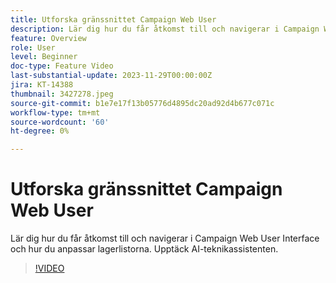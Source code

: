 ```yaml
---
title: Utforska gränssnittet Campaign Web User
description: Lär dig hur du får åtkomst till och navigerar i Campaign Web User Interface och hur du anpassar lagerlistorna. Upptäck AI-teknikassistenten.
feature: Overview
role: User
level: Beginner
doc-type: Feature Video
last-substantial-update: 2023-11-29T00:00:00Z
jira: KT-14388
thumbnail: 3427278.jpeg
source-git-commit: b1e7e17f13b05776d4895dc20ad92d4b677c071c
workflow-type: tm+mt
source-wordcount: '60'
ht-degree: 0%

---
```



# Utforska gränssnittet Campaign Web User

Lär dig hur du får åtkomst till och navigerar i Campaign Web User Interface och hur du anpassar lagerlistorna. Upptäck AI-teknikassistenten.

>[!VIDEO](https://video.tv.adobe.com/v/3427278/?learn=on)
